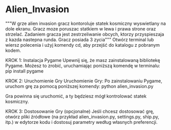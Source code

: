 # Alien_Invasion
"""W grze alien invasion gracz kontoroluje statek kosmiczny wyswietlany na dole ekranu. Gracz moze poruszac statkiem w lewa i prawa strone oraz strzelać. Zadaniem gracza jest zestrzeliwanie obcych, ktorzy przyspieszaja z kazda nastepna runda. Gracz posiada 3 zycia"""
Otwórz terminal lub wiersz polecenia i użyj komendy cd, aby przejść do katalogu z pobranym kodem.




KROK 1: Instalacja Pygame
Upewnij się, że masz zainstalowaną bibliotekę Pygame. Możesz to zrobić, uruchamiając poniższą komendę w terminalu:
pip install pygame

KROK 2: Uruchomienie Gry
Uruchomienie Gry: Po zainstalowaniu Pygame, uruchom grę za pomocą poniższej komendy:
python alien_invasion.py

Gra powinna się uruchomić, a ty będziesz mógł kontrolować statek kosmiczny.

KROK 3: Dostosowanie Gry (opcjonalne)
Jeśli chcesz dostosować grę, otwórz pliki źródłowe (na przykład alien_invasion.py, settings.py, ship.py, itp.) w edytorze kodu i dostosuj parametry według własnych preferencji.
